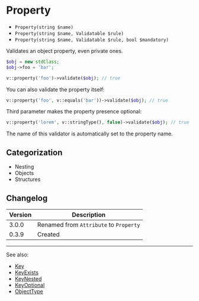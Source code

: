 # Property

- `Property(string $name)`
- `Property(string $name, Validatable $rule)`
- `Property(string $name, Validatable $rule, bool $mandatory)`

Validates an object property, even private ones.

```php
$obj = new stdClass;
$obj->foo = 'bar';

v::property('foo')->validate($obj); // true
```

You can also validate the property itself:

```php
v::property('foo', v::equals('bar'))->validate($obj); // true
```

Third parameter makes the property presence optional:

```php
v::property('lorem', v::stringType(), false)->validate($obj); // true
```

The name of this validator is automatically set to the property name.

## Categorization

- Nesting
- Objects
- Structures

## Changelog

Version | Description
--------|-------------
  3.0.0 | Renamed from `Attribute` to `Property`
  0.3.9 | Created

***
See also:

- [Key](Key.md)
- [KeyExists](KeyExists.md)
- [KeyNested](KeyNested.md)
- [KeyOptional](KeyOptional.md)
- [ObjectType](ObjectType.md)
